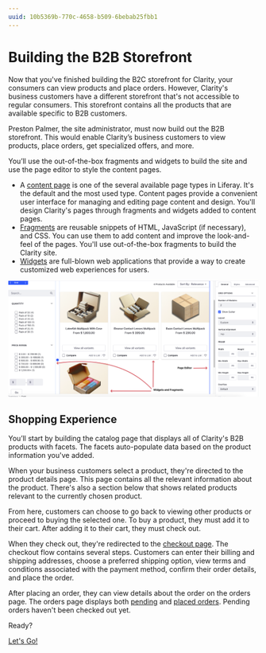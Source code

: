 ```yaml
---
uuid: 10b5369b-770c-4658-b509-6bebab25fbb1
---
```

# Building the B2B Storefront

Now that you've finished building the B2C storefront for Clarity, your consumers can view products and place orders. However, Clarity's business customers have a different storefront that's not accessible to regular consumers. This storefront contains all the products that are available specific to B2B customers.

Preston Palmer, the site administrator, must now build out the B2B storefront. This would enable Clarity’s business customers to view products, place orders, get specialized offers, and more. 

You’ll use the out-of-the-box fragments and widgets to build the site and use the page editor to style the content pages.

* A [content page](https://learn.liferay.com/en/w/dxp/site-building/creating-pages/using-content-pages) is one of the several available page types in Liferay. It's the default and the most used type. Content pages provide a convenient user interface for managing and editing page content and design. You'll design Clarity's pages through fragments and widgets added to content pages.
* [Fragments](https://learn.liferay.com/en/w/dxp/site-building/creating-pages/page-fragments-and-widgets/using-fragments) are reusable snippets of HTML, JavaScript (if necessary), and CSS. You can use them to add content and improve the look-and-feel of the pages. You'll use out-of-the-box fragments to build the Clarity site.
* [Widgets](https://learn.liferay.com/w/dxp/site-building/creating-pages/page-fragments-and-widgets/using-widgets) are full-blown web applications that provide a way to create customized web experiences for users.

![The shop page is a combination of out-of-the-box widgets and fragments.](./building-the-b2b-storefront/images/01.png)

## Shopping Experience

You’ll start by building the catalog page that displays all of Clarity's B2B products with facets. The facets auto-populate data based on the product information you've added.

When your business customers select a product, they're directed to the product details page. This page contains all the relevant information about the product. There's also a section below that shows related products relevant to the currently chosen product.

From here, customers can choose to go back to viewing other products or proceed to buying the selected one. To buy a product, they must add it to their cart. After adding it to their cart, they must check out.

When they check out, they're redirected to the [checkout page](https://learn.liferay.com/w/commerce/creating-store-content/commerce-storefront-pages/checkout). The checkout flow contains several steps. Customers can enter their billing and shipping addresses, choose a preferred shipping option, view terms and conditions associated with the payment method, confirm their order details, and place the order.

After placing an order, they can view details about the order on the orders page. The orders page displays both [pending](https://learn.liferay.com/w/commerce/creating-store-content/commerce-storefront-pages/pending-orders) and [placed orders](https://learn.liferay.com/w/commerce/creating-store-content/commerce-storefront-pages/placed-orders). Pending orders haven't been checked out yet.

Ready? 

[Let's Go!](./building-the-b2b-storefront/creating-the-catalog-page.md)
